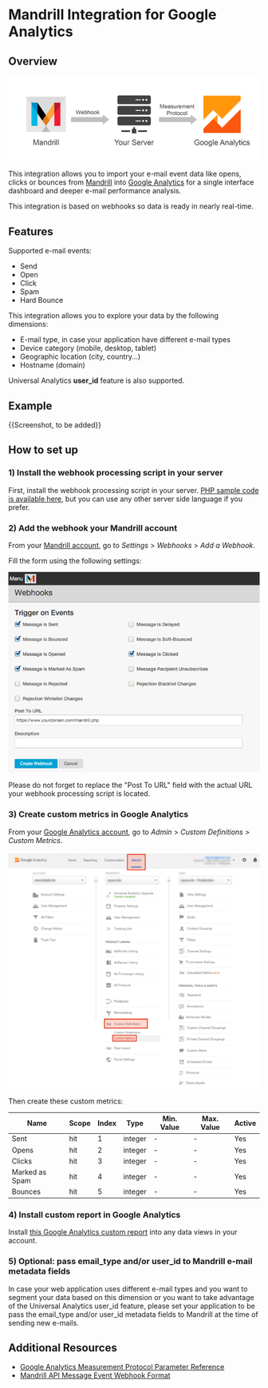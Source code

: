 # Mandrill Integration for Google Analytics

## Overview

![Overview Diagram](image/overview-diagram.png)

This integration allows you to import your e-mail event data like opens, clicks or bounces from [Mandrill](https://mandrillapp.com/) into [Google Analytics](https://www.google.com/analytics/) for a single interface dashboard and deeper e-mail performance analysis.

This integration is based on webhooks so data is ready in nearly real-time.

## Features

Supported e-mail events:
* Send
* Open
* Click
* Spam
* Hard Bounce

This integration allows you to explore your data by the following dimensions:
* E-mail type, in case your application have different e-mail types
* Device category (mobile, desktop, tablet)
* Geographic location (city, country...)
* Hostname (domain)

Universal Analytics **user_id** feature is also supported.

## Example

{{Screenshot, to be added}}

## How to set up

### 1) Install the webhook processing script in your server

First, install the webhook processing script in your server. [PHP sample code is available here](php-webhook.php), but you can use any other server side language if you prefer.

### 2) Add the webhook your Mandrill account

From your [Mandrill account](https://mandrillapp.com/), go to *Settings* > *Webhooks* > *Add a Webhook*.

Fill the form using the following settings:

![Webhook Settings](image/webhook-settings.png)

Please do not forget to replace the "Post To URL" field with the actual URL your webhook processing script is located.

### 3) Create custom metrics in Google Analytics

From your [Google Analytics account](https://www.google.com/analytics/), go to *Admin* > *Custom Definitions* > *Custom Metrics*.

![Google Analytics Panel](image/google-analytics-panel.png)

Then create these custom metrics:

Name           | Scope | Index | Type    | Min. Value | Max. Value | Active
---------------|-------|-------|---------|------------|------------|-------
Sent           | hit   | 1     | integer | -          | -          | Yes
Opens          | hit   | 2     | integer | -          | -          | Yes
Clicks         | hit   | 3     | integer | -          | -          | Yes
Marked as Spam | hit   | 4     | integer | -          | -          | Yes
Bounces        | hit   | 5     | integer | -          | -          | Yes

### 4) Install custom report in Google Analytics

Install [this Google Analytics custom report](https://analytics.google.com/analytics/web/template?uid=DemkGMjTR42HT6YuG483Og) into any data views in your account.

### 5) Optional: pass email_type and/or user_id to Mandrill e-mail metadata fields

In case your web application uses different e-mail types and you want to segment your data based on this dimension or you want to take advantage of the Universal Analytics user_id feature, please set your application to be pass the email_type and/or user_id metadata fields to Mandrill at the time of sending new e-mails.

## Additional Resources
* [Google Analytics Measurement Protocol Parameter Reference](https://developers.google.com/analytics/devguides/collection/protocol/v1/parameters)
* [Mandrill API Message Event Webhook Format](https://mandrill.zendesk.com/hc/en-us/articles/205583307-Message-Event-Webhook-Format)